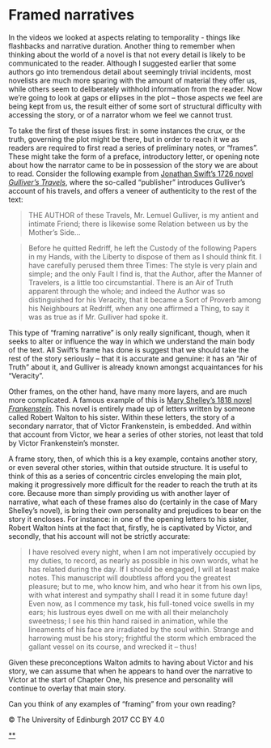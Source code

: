 # Framed narratives

In the videos we looked at aspects relating to temporality - things like flashbacks and narrative duration. Another thing to remember when thinking about the world of a novel is that not every detail is likely to be communicated to the reader. Although I suggested earlier that some authors go into tremendous detail about seemingly trivial incidents, most novelists are much more sparing with the amount of material they offer us, while others seem to deliberately withhold information from the reader. Now we’re going to look at gaps or ellipses in the plot – those aspects we feel are being kept from us, the result either of some sort of structural difficulty with accessing the story, or of a narrator whom we feel we cannot trust.

To take the first of these issues first: in some instances the crux, or the truth, governing the plot might be there, but in order to reach it we as readers are required to first read a series of preliminary notes, or “frames”. These might take the form of a preface, introductory letter, or opening note about how the narrator came to be in possession of the story we are about to read. Consider the following example from [Jonathan Swift’s 1726 novel *Gulliver’s Travels*](https://en.wikipedia.org/wiki/Gulliver%27s_Travels), where the so-called “publisher” introduces Gulliver’s account of his travels, and offers a veneer of authenticity to the rest of the text:

> THE AUTHOR of these Travels, Mr. Lemuel Gulliver, is my antient and intimate Friend; there is likewise some Relation between us by the Mother’s Side…

> Before he quitted Redriff, he left the Custody of the following Papers in my Hands, with the Liberty to dispose of them as I should think fit. I have carefully perused them three Times: The style is very plain and simple; and the only Fault I find is, that the Author, after the Manner of Travelers, is a little too circumstantial. There is an Air of Truth apparent through the whole; and indeed the Author was so distinguished for his Veracity, that it became a Sort of Proverb among his Neighbours at Redriff, when any one affirmed a Thing, to say it was as true as if Mr. Gulliver had spoke it.

This type of “framing narrative” is only really significant, though, when it seeks to alter or influence the way in which we understand the main body of the text. All Swift’s frame has done is suggest that we should take the rest of the story seriously – that it is accurate and genuine: it has an “Air of Truth” about it, and Gulliver is already known amongst acquaintances for his “Veracity”.

Other frames, on the other hand, have many more layers, and are much more complicated. A famous example of this is [Mary Shelley’s 1818 novel *Frankenstein*](https://en.wikipedia.org/wiki/Frankenstein). This novel is entirely made up of letters written by someone called Robert Walton to his sister. Within these letters, the story of a secondary narrator, that of Victor Frankenstein, is embedded. And within that account from Victor, we hear a series of other stories, not least that told by Victor Frankenstein’s monster.

A frame story, then, of which this is a key example, contains another story, or even several other stories, within that outside structure. It is useful to think of this as a series of concentric circles enveloping the main plot, making it progressively more difficult for the reader to reach the truth at its core. Because more than simply providing us with another layer of narrative, what each of these frames also do (certainly in the case of Mary Shelley’s novel), is bring their own personality and prejudices to bear on the story it encloses. For instance: in one of the opening letters to his sister, Robert Walton hints at the fact that, firstly, he is captivated by Victor, and secondly, that his account will not be strictly accurate:

> I have resolved every night, when I am not imperatively occupied by my duties, to record, as nearly as possible in his own words, what he has related during the day. If I should be engaged, I will at least make notes. This manuscript will doubtless afford you the greatest pleasure; but to me, who know him, and who hear it from his own lips, with what interest and sympathy shall I read it in some future day! Even now, as I commence my task, his full-toned voice swells in my ears; his lustrous eyes dwell on me with all their melancholy sweetness; I see his thin hand raised in animation, while the lineaments of his face are irradiated by the soul within. Strange and harrowing must be his story; frightful the storm which embraced the gallant vessel on its course, and wrecked it – thus!

Given these preconceptions Walton admits to having about Victor and his story, we can assume that when he appears to hand over the narrative to Victor at the start of Chapter One, his presence and personality will continue to overlay that main story.

Can you think of any examples of “framing” from your own reading?

© The University of Edinburgh 2017 CC BY 4.0

[**](https://www.futurelearn.com/courses/how-to-read-a-novel/1/steps/184961#fl-comments)

